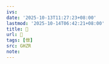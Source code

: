 ```yaml
---
ivs:
date: '2025-10-13T11:27:23+08:00'
lastmod: '2025-10-14T06:42:21+08:00'
title: 󰗖
url: 󰗖
tags: [伳]
src: GHZR
note:
---
```

